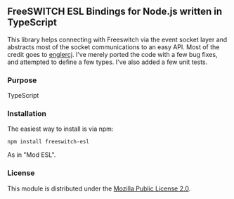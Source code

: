 ## FreeSWITCH ESL Bindings for Node.js written in TypeScript

This library helps connecting with Freeswitch via the event socket layer and abstracts most of the socket communications to an easy API. Most of the credit goes to [englercj](https://github.com/englercj/node-esl). I've merely ported the code with a few bug fixes, and attempted to define a few types. I've also added a few unit tests.

### Purpose

TypeScript

### Installation

The easiest way to install is via npm:

```shell
npm install freeswitch-esl
```

As in "Mod ESL".

### License

This module is distributed under the [Mozilla Public License 2.0](http://www.mozilla.org/MPL/2.0/).
